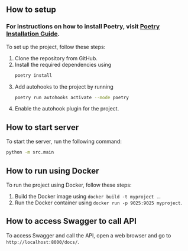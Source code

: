 ## How to setup

### For instructions on how to install Poetry, visit [Poetry Installation Guide](https://python-poetry.org/docs/#installation).

To set up the project, follow these steps:
1. Clone the repository from GitHub.
2. Install the required dependencies using 
    ```bash 
    poetry install
    ```
3. Add autohooks to the project by running
    ```bash
    poetry run autohooks activate --mode poetry
    ```
4. Enable the autohook plugin for the project.

## How to start server

To start the server, run the following command:
```bash
python -m src.main
```

## How to run using Docker

To run the project using Docker, follow these steps:
1. Build the Docker image using `docker build -t myproject .`.
2. Run the Docker container using `docker run -p 9025:9025 myproject`.



## How to access Swagger to call API

To access Swagger and call the API, open a web browser and go to `http://localhost:8000/docs/`.
